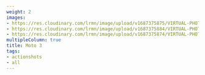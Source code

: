 ```yaml
---
weight: 2
images:
- https://res.cloudinary.com/lrmn/image/upload/v1687375875/VIRTUAL-PHOTOGRAPHY/moto3/LRMN-MOTO3_23_ktupn5.png
- https://res.cloudinary.com/lrmn/image/upload/v1687375884/VIRTUAL-PHOTOGRAPHY/moto3/LRMN-MOTO3_4_zi7191.png
- https://res.cloudinary.com/lrmn/image/upload/v1687375874/VIRTUAL-PHOTOGRAPHY/moto3/LRMN-MOTO3_22_sbmyry.png
multipleColumn: true
title: Moto 3
tags:
- actionshots
- all
---
```

